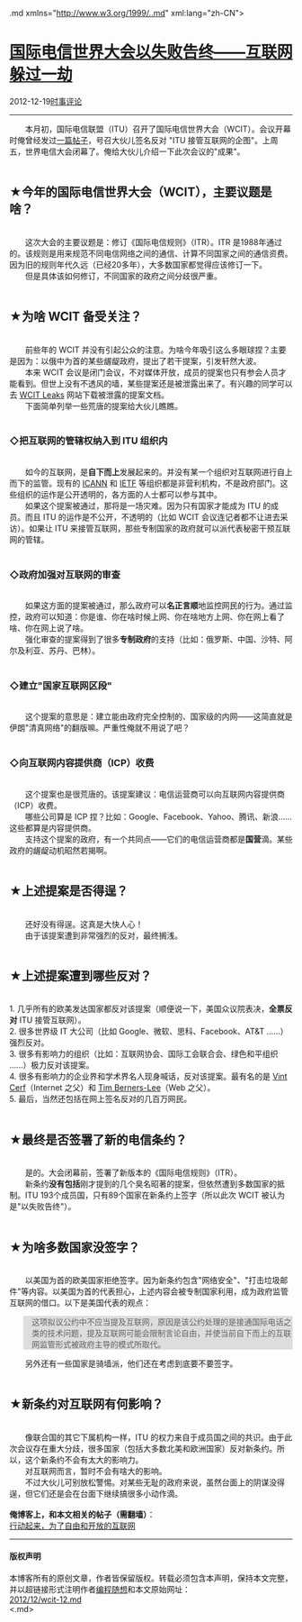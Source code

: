 <!DOCTYPE.md>
.md xmlns="http://www.w3.org/1999/..md" xml:lang="zh-CN">
<head>
<meta http-equiv="Content-Type" content="text.md; charset=utf-8" />
<meta name="generator" content="Python script by program.think@gmail.com" />
<meta name="provider" content="program-think.blogspot.com" />
<link type="text/css" rel="stylesheet" href="../../css/program-think.css" />
<title>国际电信世界大会以失败告终——互联网躲过一劫 - 编程随想的博客</title>
</head>
<body>
<div id="main" style="width:100%;">
<h1><a href="../../index.md" title="回到首页">国际电信世界大会以失败告终——互联网躲过一劫</a></h1>
<div class="post-info"><span class="date-header">2012-12-19</span><a href="../../tags/E697B6E4BA8BE8AF84E8AEBA.md" class="tag">时事评论</a> </div>
<hr>
<div class="post">
&#12288;&#12288;本月初，国际电信联盟（ITU）召开了国际电信世界大会（WCIT）。会议开幕时俺曾经发过<a href="../../2012/12/take-action-for-free-and-open-web.md">一篇帖子</a>，号召大伙儿签名反对 "ITU 接管互联网的企图"。上周五，世界电信大会闭幕了。俺给大伙儿介绍一下此次会议的"成果"。<a name='more'></a><!--program-think--><br /><br /><h2>★今年的国际电信世界大会（WCIT），主要议题是啥？</h2><br />&#12288;&#12288;这次大会的主要议题是：修订《国际电信规则》（ITR）。ITR 是1988年通过的。该规则是用来规范不同电信网络之间的通信、计算不同国家之间的通信资费。因为旧的规则年代久远（已经20多年），大多数国家都觉得应该修订一下。<br />&#12288;&#12288;但是具体该如何修订，不同国家的政府之间分歧很严重。<br /><br /><h2>★为啥 WCIT 备受关注？</h2><br />&#12288;&#12288;前些年的 WCIT 并没有引起公众的注意。为啥今年吸引这么多眼球捏？主要是因为：以俄中为首的某些龌龊政府，提出了若干提案，引发轩然大波。<br />&#12288;&#12288;本来 WCIT 会议是闭门会议，不对媒体开放，成员的提案也只有参会人员才能看到。但世上没有不透风的墙，某些提案还是被泄露出来了。有兴趣的同学可以去 <a href="http://wcitleaks.org/" target="_blank" rel="nofollow">WCIT Leaks</a> 网站下载被泄露的提案文档。<br />&#12288;&#12288;下面简单列举一些荒唐的提案给大伙儿瞧瞧。<br /><br /><h3>◇把互联网的管辖权纳入到 ITU 组织内</h3><br />&#12288;&#12288;如今的互联网，是<b>自下而上</b>发展起来的。并没有某一个组织对互联网进行自上而下的监管。现有的 <a href="http://en.wikipedia.org/wiki/ICANN" target="_blank" rel="nofollow">ICANN</a> 和 <a href="http://en.wikipedia.org/wiki/IETF" target="_blank" rel="nofollow">IETF</a> 等组织都是非营利机构，不是政府部门。这些组织的运作是公开透明的，各方面的人士都可以参与其中。<br />&#12288;&#12288;如果这个提案被通过，那将是一场灾难。因为只有国家才能成为 ITU 的成员。而且 ITU 的运作是不公开，不透明的（比如 WCIT 会议连记者都不让进去采访）。如果让 ITU 来接管互联网，那些专制国家的政府就可以派代表秘密干预互联网的管辖。<br /><br /><h3>◇政府加强对互联网的审查</h3><br />&#12288;&#12288;如果这方面的提案被通过，那么政府可以<b>名正言顺</b>地监控网民的行为。通过监控，政府可以知道：你是谁、你在啥时候上网、你在啥地方上网、你在网上看了啥、你在网上说了啥。<br />&#12288;&#12288;强化审查的提案得到了很多<b>专制政府</b>的支持（比如：俄罗斯、中国、沙特、阿尔及利亚、苏丹、巴林）。<br /><br /><h3>◇建立"国家互联网区段"</h3><br />&#12288;&#12288;这个提案的意思是：建立能由政府完全控制的、国家级的内网——这简直就是伊朗"清真网络"的翻版嘛。严重性俺就不用说了吧？<br /><br /><h3>◇向互联网内容提供商（ICP）收费</h3><br />&#12288;&#12288;这个提案也是很荒唐的。该提案建议：电信运营商可以向互联网内容提供商（ICP）收费。<br />&#12288;&#12288;哪些公司算是 ICP 捏？比如：Google、Facebook、Yahoo、腾讯、新浪......这些都算是内容提供商。<br />&#12288;&#12288;支持这个提案的政府，有一个共同点——它们的电信运营商都是<b>国营</b>滴。某些政府的龌龊动机昭然若揭啊。<br /><br /><h2>★上述提案是否得逞？</h2><br />&#12288;&#12288;还好没有得逞。这真是大快人心！<br />&#12288;&#12288;由于该提案遭到非常强烈的反对，最终搁浅。<br /><br /><h2>★上述提案遭到哪些反对？</h2><br />1. 几乎所有的欧美发达国家都反对该提案（顺便说一下，美国众议院表决，<b>全票反对</b> ITU 接管互联网）。<br />2. 很多世界级 IT 大公司（比如 Google、微软、思科、Facebook、AT&amp;T ......）强烈反对。<br />3. 很多有影响力的组织（比如：互联网协会、国际工会联合会、绿色和平组织 ......）极力反对该提案。<br />4. 很多有影响力的企业界和学术界名人现身喊话，反对该提案。最有名的是 <a href="http://en.wikipedia.org/wiki/Vint_Cerf" target="_blank" rel="nofollow">Vint Cerf</a>（Internet 之父）和 <a href="http://en.wikipedia.org/wiki/Tim_Berners-Lee" target="_blank" rel="nofollow">Tim Berners-Lee</a>（Web 之父）。<br />5. 最后，当然还包括在网上签名反对的几百万网民。<br /><br /><h2>★最终是否签署了新的电信条约？</h2><br />&#12288;&#12288;是的。大会闭幕前，签署了新版本的《国际电信规则》（ITR）。<br />&#12288;&#12288;新条约<b>没有包括</b>刚才提到的几个臭名昭著的提案，但依然遭到多数国家的抵制。ITU 193个成员国，只有89个国家在新条约上签字（所以此次 WCIT 被认为是"以失败告终"）。<br /><br /><h2>★为啥多数国家没签字？</h2><br />&#12288;&#12288;以美国为首的欧美国家拒绝签字。因为新条约包含"网络安全"、"打击垃圾邮件"等内容。以美国为首的代表担心，上述内容会被专制国家利用，成为政府监管互联网的借口。以下是美国代表的观点：<br /><blockquote style="background-color:#DDD;">这项拟议公约中不应当提及互联网，原因是该公约处理的是接通国际电话之类的技术问题，提及互联网可能会限制言论自由，并使当前自下而上的互联网监管形式被政府主导的模式所取代。</blockquote>&#12288;&#12288;另外还有一些国家是骑墙派，他们还在考虑到底要不要签字。<br /><br /><h2>★新条约对互联网有何影响？</h2><br />&#12288;&#12288;像联合国的其它下属机构一样，ITU 的权力来自于成员国之间的共识。由于此次会议存在重大分歧，很多国家（包括大多数北美和欧洲国家）反对新条约。所以，这个新条约不会有太大的影响力。<br />&#12288;&#12288;对互联网而言，暂时不会有啥大的影响。<br />&#12288;&#12288;不过大伙儿可别放松警惕。对某些无耻的政府来说，虽然台面上的阴谋没得逞，但它们还是会在台面下继续搞很多小动作滴。<br /><br /><b>俺博客上，和本文相关的帖子（需翻墙）</b>：<br /><a href="../../2012/12/take-action-for-free-and-open-web.md">行动起来，为了自由和开放的互联网</a><div class="blogger-post-footer">
</div>
<hr>
<div class="copyright">
<h4>版权声明</h4>
本博客所有的原创文章，作者皆保留版权。转载必须包含本声明，保持本文完整，并以超链接形式注明作者<a href="mailto:program.think@gmail.com">编程随想</a>和本文原始网址：<br>
<a href="2012/12/wcit-12.md">2012/12/wcit-12.md</a>
</div>
</div>
</body>
<.md>

